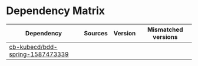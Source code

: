 # Dependency Matrix

Dependency | Sources | Version | Mismatched versions
---------- | ------- | ------- | -------------------
[cb-kubecd/bdd-spring-1587473339](https://github.com/cb-kubecd/bdd-spring-1587473339.git) |  | []() | 
